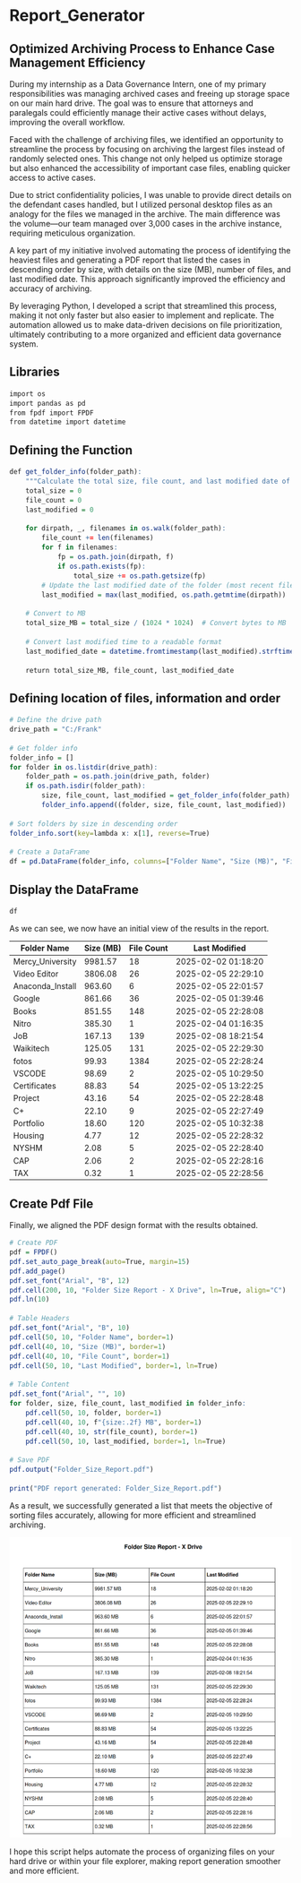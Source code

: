 # Report_Generator
## Optimized Archiving Process to Enhance Case Management Efficiency

During my internship as a Data Governance Intern, one of my primary responsibilities was managing archived cases and freeing up storage space on our main hard drive. The goal was to ensure that attorneys and paralegals could efficiently manage their active cases without delays, improving the overall workflow.

Faced with the challenge of archiving files, we identified an opportunity to streamline the process by focusing on archiving the largest files instead of randomly selected ones. This change not only helped us optimize storage but also enhanced the accessibility of important case files, enabling quicker access to active cases.

Due to strict confidentiality policies, I was unable to provide direct details on the defendant cases handled, but I utilized personal desktop files as an analogy for the files we managed in the archive. The main difference was the volume—our team managed over 3,000 cases in the archive instance, requiring meticulous organization.

A key part of my initiative involved automating the process of identifying the heaviest files and generating a PDF report that listed the cases in descending order by size, with details on the size (MB), number of files, and last modified date. This approach significantly improved the efficiency and accuracy of archiving.

By leveraging Python, I developed a script that streamlined this process, making it not only faster but also easier to implement and replicate. The automation allowed us to make data-driven decisions on file prioritization, ultimately contributing to a more organized and efficient data governance system.

## Libraries
```r
import os
import pandas as pd
from fpdf import FPDF
from datetime import datetime
```
## Defining the Function
```r
def get_folder_info(folder_path):
    """Calculate the total size, file count, and last modified date of a folder."""
    total_size = 0
    file_count = 0
    last_modified = 0
    
    for dirpath, _, filenames in os.walk(folder_path):
        file_count += len(filenames)
        for f in filenames:
            fp = os.path.join(dirpath, f)
            if os.path.exists(fp):
                total_size += os.path.getsize(fp)
        # Update the last modified date of the folder (most recent file modification)
        last_modified = max(last_modified, os.path.getmtime(dirpath))
    
    # Convert to MB
    total_size_MB = total_size / (1024 * 1024)  # Convert bytes to MB
    
    # Convert last modified time to a readable format
    last_modified_date = datetime.fromtimestamp(last_modified).strftime('%Y-%m-%d %H:%M:%S')
    
    return total_size_MB, file_count, last_modified_date
```
## Defining location of files, information and order
```r
# Define the drive path
drive_path = "C:/Frank"

# Get folder info
folder_info = []
for folder in os.listdir(drive_path):
    folder_path = os.path.join(drive_path, folder)
    if os.path.isdir(folder_path):
        size, file_count, last_modified = get_folder_info(folder_path)
        folder_info.append((folder, size, file_count, last_modified))

# Sort folders by size in descending order
folder_info.sort(key=lambda x: x[1], reverse=True)

# Create a DataFrame
df = pd.DataFrame(folder_info, columns=["Folder Name", "Size (MB)", "File Count", "Last Modified"])
```
## Display the DataFrame
```r
df
```
As we can see, we now have an initial view of the results in the report.

| Folder Name        | Size (MB)  | File Count | Last Modified          |
|--------------------|------------|------------|------------------------|
| Mercy_University   | 9981.57    | 18         | 2025-02-02 01:18:20    |
| Video Editor       | 3806.08    | 26         | 2025-02-05 22:29:10    |
| Anaconda_Install   | 963.60     | 6          | 2025-02-05 22:01:57    |
| Google             | 861.66     | 36         | 2025-02-05 01:39:46    |
| Books              | 851.55     | 148        | 2025-02-05 22:28:08    |
| Nitro              | 385.30     | 1          | 2025-02-04 01:16:35    |
| JoB                | 167.13     | 139        | 2025-02-08 18:21:54    |
| Waikitech          | 125.05     | 131        | 2025-02-05 22:29:30    |
| fotos              | 99.93      | 1384       | 2025-02-05 22:28:24    |
| VSCODE             | 98.69      | 2          | 2025-02-05 10:29:50    |
| Certificates       | 88.83      | 54         | 2025-02-05 13:22:25    |
| Project            | 43.16      | 54         | 2025-02-05 22:28:48    |
| C+                 | 22.10      | 9          | 2025-02-05 22:27:49    |
| Portfolio          | 18.60      | 120        | 2025-02-05 10:32:38    |
| Housing            | 4.77       | 12         | 2025-02-05 22:28:32    |
| NYSHM              | 2.08       | 5          | 2025-02-05 22:28:40    |
| CAP                | 2.06       | 2          | 2025-02-05 22:28:16    |
| TAX                | 0.32       | 1          | 2025-02-05 22:28:56    |

## Create Pdf File

Finally, we aligned the PDF design format with the results obtained.
```r
# Create PDF
pdf = FPDF()
pdf.set_auto_page_break(auto=True, margin=15)
pdf.add_page()
pdf.set_font("Arial", "B", 12)
pdf.cell(200, 10, "Folder Size Report - X Drive", ln=True, align="C")
pdf.ln(10)

# Table Headers
pdf.set_font("Arial", "B", 10)
pdf.cell(50, 10, "Folder Name", border=1)
pdf.cell(40, 10, "Size (MB)", border=1)
pdf.cell(40, 10, "File Count", border=1)
pdf.cell(50, 10, "Last Modified", border=1, ln=True)

# Table Content
pdf.set_font("Arial", "", 10)
for folder, size, file_count, last_modified in folder_info:
    pdf.cell(50, 10, folder, border=1)
    pdf.cell(40, 10, f"{size:.2f} MB", border=1)
    pdf.cell(40, 10, str(file_count), border=1)
    pdf.cell(50, 10, last_modified, border=1, ln=True)

# Save PDF
pdf.output("Folder_Size_Report.pdf")

print("PDF report generated: Folder_Size_Report.pdf")
```
As a result, we successfully generated a list that meets the objective of sorting files accurately, allowing for more efficient and streamlined archiving. 

![Alt text](https://github.com/FrankCoRa/Report_Generator/blob/main/Files_Report.png)

I hope this script helps automate the process of organizing files on your hard drive or within your file explorer, making report generation smoother and more efficient.



